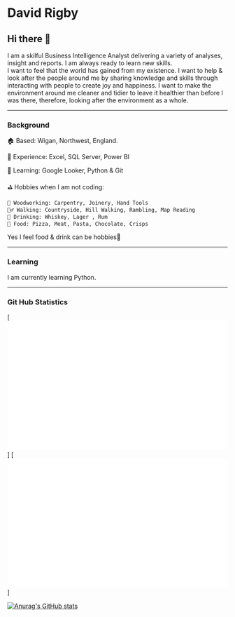 # David Rigby

## Hi there :wave:

I am a skilful Business Intelligence Analyst delivering a variety of analyses, insight and reports.  I am always ready to learn new skills.  
I want to feel that the world has gained from my existence. I want to help & look after the people around me by sharing knowledge and skills through interacting with people to create joy and happiness. I want to make the environment around me cleaner and tidier to leave it healthier than before I was there, therefore, looking after the environment as a whole.

---

### Background

🏠  Based: Wigan, Northwest, England.

💼 Experience: Excel, SQL Server, Power BI

📖 Learning: Google Looker, Python & Git

⛳  Hobbies when I am not coding:  
  
    🌲 Woodworking: Carpentry, Joinery, Hand Tools  
    🚶‍♂️ Walking: Countryside, Hill Walking, Rambling, Map Reading  
    🍺 Drinking: Whiskey, Lager , Rum  
    🍕 Food: Pizza, Meat, Pasta, Chocolate, Crisps  

Yes I feel food & drink can be hobbies🙂

---

### Learning

I am currently learning Python.  

---

### Git Hub Statistics

[![](https://raw.githubusercontent.com/riggers1812/github-stats/master/generated/overview.svg#gh-dark-mode-only)]
[![](https://raw.githubusercontent.com/riggers1812/github-stats/master/generated/languages.svg#gh-dark-mode-only)]



[![Anurag's GitHub stats](https://github-readme-stats.vercel.app/api?username=Riggers1812&count_private=true&show_icons=true&theme=tokyonight)](https://github.com/anuraghazra/github-readme-stats)

<!--
**Riggers1812/Riggers1812** is a ✨ _special_ ✨ repository because its `README.md` (this file) appears on your GitHub profile.

Here are some ideas to get you started:

- 🔭 I’m currently working on ...
- 🌱 I’m currently learning ...
- 👯 I’m looking to collaborate on ...
- 🤔 I’m looking for help with ...
- 💬 Ask me about ...
- 📫 How to reach me: ...
- 😄 Pronouns: ...
- ⚡ Fun fact: ...
-->

